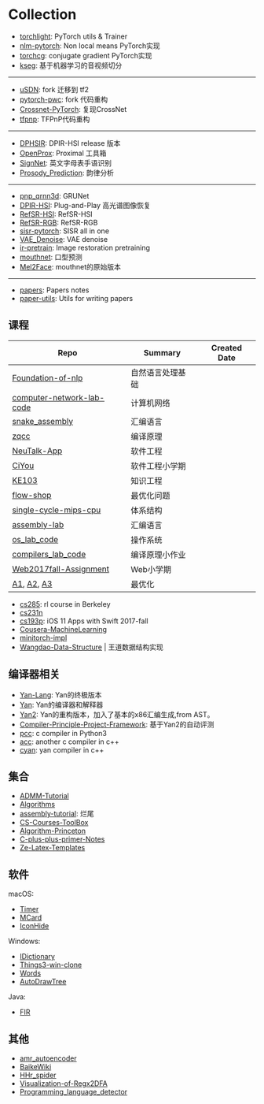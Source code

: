 # Collection

- [torchlight](https://github.com/Zeqiang-Lai/torchlight): PyTorch utils & Trainer
- [nlm-pytorch](https://github.com/Zeqiang-Lai/nlm-pytorch): Non local means PyTorch实现
- [torchcg](https://github.com/Zeqiang-Lai/torchcg): conjugate gradient PyTorch实现
- [kseg](https://github.com/Zeqiang-Lai/kseg): 基于机器学习的音视频切分

---

- [uSDN](https://github.com/Zeqiang-Lai/uSDN): fork 迁移到 tf2
- [pytorch-pwc](https://github.com/Zeqiang-Lai/pytorch-pwc): fork 代码重构
- [Crossnet-PyTorch](https://github.com/Zeqiang-Lai/Crossnet-PyTorch): 复现CrossNet
- [tfpnp](https://github.com/Zeqiang-Lai/tfpnp): TFPnP代码重构

---

- [DPHSIR](https://github.com/Zeqiang-Lai/DPHSIR): DPIR-HSI release 版本
- [OpenProx](https://github.com/Zeqiang-Lai/OpenProx): Proximal 工具箱
- [SignNet](https://github.com/Zeqiang-Lai/SignNet): 英文字母表手语识别
- [Prosody_Prediction](https://github.com/Zeqiang-Lai/Prosody_Prediction): 韵律分析

---

- [pnp_qrnn3d](https://github.com/Zeqiang-Lai/pnp-qrnn3d): GRUNet
- [DPIR-HSI](https://github.com/Zeqiang-Lai/DPIR-HSI): Plug-and-Play 高光谱图像恢复
- [RefSR-HSI](https://github.com/Zeqiang-Lai/RefSR-HSI): RefSR-HSI
- [RefSR-RGB](https://github.com/Zeqiang-Lai/RefSR-RGB): RefSR-RGB
- [sisr-pytorch](https://github.com/Zeqiang-Lai/sisr-pytorch): SISR all in one
- [VAE_Denoise](https://github.com/Zeqiang-Lai/VAE_Denoise): VAE denoise
- [ir-pretrain](https://github.com/Zeqiang-Lai/ir-pretrain): Image restoration pretraining
- [mouthnet](https://github.com/Zeqiang-Lai/mouthnet): 口型预测
- [Mel2Face](https://github.com/Zeqiang-Lai/Mel2Face): mouthnet的原始版本

---

- [papers](https://github.com/Zeqiang-Lai/papers): Papers notes
- [paper-utils](https://github.com/Zeqiang-Lai/paper-utills): Utils for writing papers

## 课程

| Repo                                                                                  | Summary          | Created Date |
| ------------------------------------------------------------------------------------- | ---------------- | ------------ |
| [Foundation-of-nlp](https://github.com/Zeqiang-Lai/Foundation-of-nlp)                 | 自然语言处理基础 |              |
| [computer-network-lab-code](https://github.com/Zeqiang-Lai/computer-network-lab-code) | 计算机网络       |              |
| [snake_assembly](https://github.com/Zeqiang-Lai/snake_assembly)                       | 汇编语言         |              |
| [zqcc](https://github.com/Zeqiang-Lai/zqcc)                                           | 编译原理         |              |
| [NeuTalk-App](https://github.com/Zeqiang-Lai/NeuTalk-App)                             | 软件工程         |              |
| [CiYou](https://github.com/Zeqiang-Lai/CiYou)                                         | 软件工程小学期   |              |
| [KE103](https://github.com/Zeqiang-Lai/KE103)                                         | 知识工程         |              |
| [flow-shop](https://github.com/Zeqiang-Lai/flow-shop)                                 | 最优化问题       |              |
| [single-cycle-mips-cpu](https://github.com/Zeqiang-Lai/single-cycle-mips-cpu)         | 体系结构         |              |
| [assembly-lab](https://github.com/Zeqiang-Lai/assembly-lab)                           | 汇编语言         |              |
| [os_lab_code](https://github.com/Zeqiang-Lai/os_lab_code)                             | 操作系统         |              |
| [compilers_lab_code](https://github.com/Zeqiang-Lai/compilers_lab_code)               | 编译原理小作业   |              |
| [Web2017fall-Assignment](https://github.com/Zeqiang-Lai/Web2017fall-Assignment)       | Web小学期        |              |
| [A1](https://github.com/Zeqiang-Lai/Solution-for-OA-Assignment1), [A2](https://github.com/Zeqiang-Lai/Solution-for-OA-Assignment2), [A3](https://github.com/Zeqiang-Lai/Solution-for-OA-Assignment3) | 最优化 | |


- [cs285](https://github.com/Zeqiang-Lai/cs285): rl course in Berkeley
- [cs231n](https://github.com/Zeqiang-Lai/CS231n)
- [cs193p](https://github.com/Zeqiang-Lai/cs193p): iOS 11 Apps with Swift 2017-fall
- [Cousera-MachineLearning](https://github.com/Zeqiang-Lai/Cousera-MachineLearning)
- [minitorch-impl](https://github.com/Zeqiang-Lai/minitorch-impl)
- [Wangdao-Data-Structure](https://github.com/Zeqiang-Lai/Wangdao-Data-Structure) | 王道数据结构实现

## 编译器相关

- [Yan-Lang](https://github.com/yan-lang): Yan的终极版本
- [Yan](https://github.com/Zeqiang-Lai/Yan): Yan的编译器和解释器
- [Yan2](https://github.com/Zeqiang-Lai/Yan2): Yan的重构版本，加入了基本的x86汇编生成,from AST。
- [Compiler-Principle-Project-Framework](https://github.com/Zeqiang-Lai/Compiler-Principle-Project-Framework): 基于Yan2的自动评测
- [pcc](https://github.com/Zeqiang-Lai/pcc): c compiler in Python3
- [acc](https://github.com/Zeqiang-Lai/acc): another c compiler in c++
- [cyan](https://github.com/Zeqiang-Lai/cyan): yan compiler in c++

## 集合

- [ADMM-Tutorial](https://github.com/Zeqiang-Lai/ADMM-Tutorial)
- [Algorithms](https://github.com/Zeqiang-Lai/Algorithms)
- [assembly-tutorial](https://github.com/Zeqiang-Lai/assembly-tutorial): 烂尾
- [CS-Courses-ToolBox](https://github.com/Zeqiang-Lai/CS-Courses-ToolBox)
- [Algorithm-Princeton](https://github.com/Zeqiang-Lai/Algorithm-Princeton)
- [C-plus-plus-primer-Notes](https://github.com/Zeqiang-Lai/C-plus-plus-primer-Notes)
- [Ze-Latex-Templates](https://github.com/Zeqiang-Lai/Ze-Latex-Templates)

## 软件

macOS:

- [Timer](https://github.com/Zeqiang-Lai/Timer-APP)
- [MCard](https://github.com/Zeqiang-Lai/MCard)
- [IconHide](https://github.com/Zeqiang-Lai/IconHide-App)

Windows:

- [IDictionary](https://github.com/Zeqiang-Lai/IDictionary)
- [Things3-win-clone](https://github.com/Zeqiang-Lai/Things3-win-clone)
- [Words](https://github.com/Zeqiang-Lai/Words)
- [AutoDrawTree](https://github.com/Zeqiang-Lai/AutoDrawTree)

Java:

- [FIR](https://github.com/Zeqiang-Lai/FIR)

## 其他

- [amr_autoencoder](https://github.com/Zeqiang-Lai/amr_autoencoder)
- [BaikeWiki](https://github.com/Zeqiang-Lai/BaikeWiki)
- [HHr_spider](https://github.com/Zeqiang-Lai/HHr_spider)
- [Visualization-of-Regx2DFA](https://github.com/Zeqiang-Lai/Visualization-of-Regx2DFA)
- [Programming_language_detector](https://github.com/Zeqiang-Lai/Programming_language_detector)